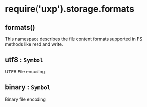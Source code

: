 
<a name="module-storage-formats" id="module-storage-formats"></a>

# require('uxp').storage.formats


<a name="new-module-storage-formats-new" id="new-module-storage-formats-new"></a>

## formats()
This namespace describes the file content formats supported in FS methods like read and write.



<a name="module-storage-formats-utf8" id="module-storage-formats-utf8"></a>

## utf8 : `Symbol`
UTF8 File encoding



<a name="module-storage-formats-binary" id="module-storage-formats-binary"></a>

## binary : `Symbol`
Binary file encoding


  